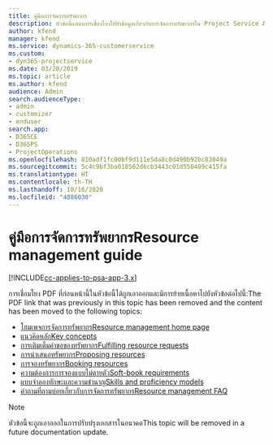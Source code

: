```yaml
---
title: คู่มือการจัดการทรัพยากร
description: หัวข้อนี้แสดงการเชื่องโยงไปยังข้อมูลเกี่ยวกับการจัดการทรัพยากรใน Project Service Automation
author: kfend
manager: kfend
ms.service: dynamics-365-customerservice
ms.custom:
- dyn365-projectservice
ms.date: 03/28/2019
ms.topic: article
ms.author: kfend
audience: Admin
search.audienceType:
- admin
- customizer
- enduser
search.app:
- D365CE
- D365PS
- ProjectOperations
ms.openlocfilehash: 810adf1fc00bf9d111e5da8c0d490b92bc83049a
ms.sourcegitcommit: 5c4c9bf3ba018562d6cb3443c01d550489c415fa
ms.translationtype: HT
ms.contentlocale: th-TH
ms.lasthandoff: 10/16/2020
ms.locfileid: "4086030"
---
```

# <a name="resource-management-guide"></a><span data-ttu-id="f8517-103">คู่มือการจัดการทรัพยากร</span><span class="sxs-lookup"><span data-stu-id="f8517-103">Resource management guide</span></span>

[!INCLUDE[cc-applies-to-psa-app-3.x](../../includes/cc-applies-to-psa-app-3x.md)]

<span data-ttu-id="f8517-104">การเชื่อมโยง PDF ที่ก่อนหน้านี้ในหัวข้อนี้ได้ถูกเอาออกและมีการย้ายเนื้อหาไปยังหัวข้อต่อไปนี้:</span><span class="sxs-lookup"><span data-stu-id="f8517-104">The PDF link that was previously in this topic has been removed and the content has been moved to the following topics:</span></span>

- [<span data-ttu-id="f8517-105">โฮมเพจการจัดการทรัพยากร</span><span class="sxs-lookup"><span data-stu-id="f8517-105">Resource management home page</span></span>](../resource-management-home-page.md)
- [<span data-ttu-id="f8517-106">แนวคิดหลัก</span><span class="sxs-lookup"><span data-stu-id="f8517-106">Key concepts</span></span>](../reports-key-concepts.md)
- [<span data-ttu-id="f8517-107">การเติมเต็มคำขอของทรัพยากร</span><span class="sxs-lookup"><span data-stu-id="f8517-107">Fulfilling resource requests</span></span>](../resource-management-fulfill-requests.md)
- [<span data-ttu-id="f8517-108">การนำเสนอทรัพยากร</span><span class="sxs-lookup"><span data-stu-id="f8517-108">Proposing resources</span></span>](../resource-management-propose-resources.md)
- [<span data-ttu-id="f8517-109">การจองทรัพยากร</span><span class="sxs-lookup"><span data-stu-id="f8517-109">Booking resources</span></span>](../resource-management-book-resources-scheduleboard.md)
- [<span data-ttu-id="f8517-110">ความต้องการการจองแบบไม่ตายตัว</span><span class="sxs-lookup"><span data-stu-id="f8517-110">Soft-book requirements</span></span>](../resource-management-softbook-requirements.md)
- [<span data-ttu-id="f8517-111">แบบจำลองทักษะและความชำนาญ</span><span class="sxs-lookup"><span data-stu-id="f8517-111">Skills and proficiency models</span></span>](../resource-management-skills-proficiency.md)
- [<span data-ttu-id="f8517-112">คำถามที่ถามบ่อยเกี่ยวกับการจัดการทรัพยากร</span><span class="sxs-lookup"><span data-stu-id="f8517-112">Resource management FAQ</span></span>](../resource-management-faq.md)

> [!NOTE]
> <span data-ttu-id="f8517-113">หัวข้อนี้จะถูกเอาออกในการปรับปรุงเอกสารในอนาคต</span><span class="sxs-lookup"><span data-stu-id="f8517-113">This topic will be removed in a future documentation update.</span></span> 
